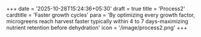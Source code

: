 +++
date = '2025-10-28T15:24:36+05:30'
draft = true
title = 'Process2'
cardtitle = 'Faster growth cycles'
para = 'By optimizing every growth factor, microgreens reach harvest faster typically within 4 to 7 days-maximizing nutrient retention before dehydration'
icon = '/image/process2.png'
+++